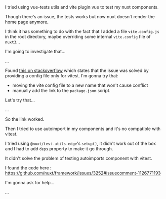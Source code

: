 I tried using vue-tests utils and vite plugin vue to test my nuxt components.

Though there's an issue, the tests works but now nuxt doesn't render the home page anymore.

I think it has something to do with the fact that I added a file `vite.config.js` in the root directory, maybe overriding some internal `vite.config` file of `nuxt3`...

I'm going to investigate that...

...

Found [this on stackoverflow](https://stackoverflow.com/questions/72493908/how-to-write-unit-test-for-components-with-vitest-in-nuxt-3) which states that the issue was solved by providing a config file only for vitest. I'm gonna try that:
- moving the vite config file to a new name that won't cause conflict
- manually add the link to the `package.json` script.

Let's try that...

...

So the link worked.

Then I tried to use autoimport in my components and it's no compatible with vitest.

I tried using `@nuxt/test-utils-edge`'s `setup()`, it didn't work out of the box and I had to add `deps` property to make it go through.

It didn't solve the problem of testing autoimports component with vitest.

I found the code here : https://github.com/nuxt/framework/issues/3252#issuecomment-1126771193

I'm gonna ask for help...

...
